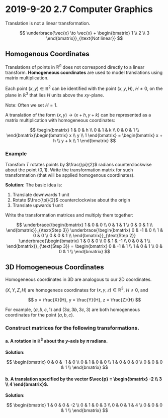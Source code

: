 # 2019-9-20 2.7 Computer Graphics
Translation is not a linear transformation.

$$
\underbrace{\vec{x} \to \vec{x} + \begin{bmatrix} 1 \\ 2 \\ 3 \end{bmatrix}}_{\text{Not linear}}
$$

## Homogenous Coordinates
Translations of points in $\mathbb{R}^n$ does not correspond directly to a linear transform. **Homogeneous coordinates** are used to model translations using matrix multiplication.

Each point $(x, y) \in \mathbb{R}^2$ can be identified with the point $(x, y, H)$, $H \neq 0$, on the plane in $\mathbb{R}^3$ that lies $H$ units above the $xy$-plane.

Note: Often we set $H = 1$.

A translation of the form $(x, y) \to (x + h, y + k)$ can be represented as a matrix multiplication with homogeneous coordinates:

$$
\begin{bmatrix}
  1 & 0 & h \\
  0 & 1 & k \\
  0 & 0 & 1 \\
\end{bmatrix}\begin{bmatrix}
  x \\ y \\ 1
\end{bmatrix} = \begin{bmatrix}
  x + h \\ y + k \\ 1
\end{bmatrix}
$$

### Example
Transfom $T$ rotates points by $\frac{\pi}{2}$ radians counterclockwise about the point $(0, 1)$. Write the transformation matrix for such transformation (that will be applied homogenous coordinates).

**Solution:** The basic idea is:

1. Translate downwards 1 unit
2. Rotate $\frac{\pi}{2}$ counterclockwise about the origin
3. Translate upwards 1 unit

Write the transformation matrices and multiply them together:

$$
\underbrace{\begin{bmatrix}
  1 & 0 & 0 \\
  0 & 1 & 1 \\
  0 & 0 & 1 \\
\end{bmatrix}}_{\text{Step 3}}
\underbrace{\begin{bmatrix}
  0 & -1 & 0 \\
  1 & 0 & 0 \\
  0 & 0 & 1 \\
\end{bmatrix}}_{\text{Step 2}}
\underbrace{\begin{bmatrix}
  1 & 0 & 0 \\
  0 & 1 & -1 \\
  0 & 0 & 1 \\
\end{bmatrix}}_{\text{Step 3}}
= \begin{bmatrix}
  0 & -1 & 1 \\
  1 & 0 & 1 \\
  0 & 0 & 1 \\
\end{bmatrix}
$$

## 3D Homogeneous Coordinates
Homogeneous coordinates in 3D are analogous to our 2D coordinates.

$(X, Y, Z, H)$ are homogeneos coordinates for $(x, y, z) \in \mathbb{R}^3$, $H \neq 0$, and

$$
x = \frac{X}{H},
y = \frac{Y}{H},
z = \frac{Z}{H}
$$

For example, $(a, b, c, 1)$ and $(3a, 3b, 3c, 3)$ are both homogeneous coordinates for the point $(a, b, c)$.

### Construct matrices for the following transformations.
#### a. A rotation in $\mathbb{R}^3$ about the $y$-axis by $\pi$ radians.
**Solution:**

$$
\begin{bmatrix}
  0 & 0 & -1 & 0 \\
  0 & 1 & 0 & 0 \\
  1 & 0 & 0 & 0 \\
  0 & 0 & 0 & 1 \\
\end{bmatrix}
$$

#### b. A translation specified by the vector $\vec{p} = \begin{bmatrix} -2 \\ 3 \\ 4 \end{bmatrix}$.
**Solution:**

$$
\begin{bmatrix}
  1 & 0 & 0 & -2 \\
  0 & 1 & 0 & 3 \\
  0 & 0 & 1 & 4 \\
  0 & 0 & 0 & 1 \\
\end{bmatrix}
$$
